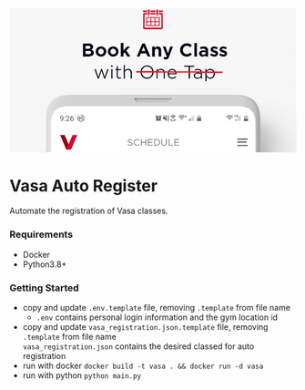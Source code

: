 ![Image of Vasa app](app/vasa_no_tap.png)

# Vasa Auto Register
Automate the registration of Vasa classes.  

### Requirements
 - Docker  
 - Python3.8+  

### Getting Started
 - copy and update `.env.template` file, removing `.template` from file name  
   - `.env` contains personal login information and the gym location id  
 - copy and update `vasa_registration.json.template` file, removing `.template` from file name  
   `vasa_registration.json` contains the desired classed for auto registration  
 - run with docker `docker build -t vasa . && docker run -d vasa`  
 - run with python `python main.py`  
